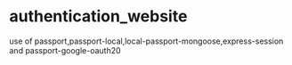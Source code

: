 # authentication_website
use of passport,passport-local,local-passport-mongoose,express-session  
and passport-google-oauth20
